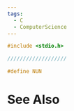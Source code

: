 ```yaml
---
tags:
  - C
  - ComputerScience
---
```

```c
#include <stdio.h>

///////////////////

#define NUN 
```

# See Also